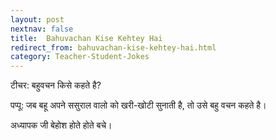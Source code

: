 ```yaml
---
layout: post
nextnav: false
title:  Bahuvachan Kise Kehtey Hai
redirect_from: bahuvachan-kise-kehtey-hai.html
category: Teacher-Student-Jokes
---
```

टीचर: बहुवचन किसे कहते है? <br/>

पप्पू: जब बहू अपने ससुराल वालो को खरी-खोटी सुनाती है, तो उसे बहु वचन कहते है।<br/>

अध्यापक जी बेहोश होते होते बचे।